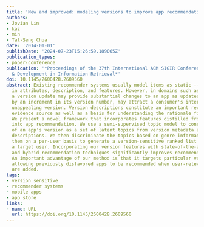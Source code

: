 ```yaml
---
title: 'New and improved: modeling versions to improve app recommendation'
authors:
- Jovian Lin
- kaz
- min
- Tat-Seng Chua
date: '2014-01-01'
publishDate: '2024-07-23T15:26:59.189065Z'
publication_types:
- paper-conference
publication: '*Proceedings of the 37th International ACM SIGIR Conference on Research
  & Development in Information Retrieval*'
doi: 10.1145/2600428.2609560
abstract: Existing recommender systems usually model items as static -- unchanging
  in attributes, description, and features. However, in domains such as mobile apps,
  a version update may provide substantial changes to an app as updates, reflected
  by an increment in its version number, may attract a consumer's interest for a previously
  unappealing version. Version descriptions constitute an important recommendation
  evidence source as well as a basis for understanding the rationale for a recommendation.
  We present a novel framework that incorporates features distilled from version descriptions
  into app recommendation. We use a semi-supervised topic model to construct a representation
  of an app's version as a set of latent topics from version metadata and textual
  descriptions. We then discriminate the topics based on genre information and weight
  them on a per-user basis to generate a version-sensitive ranked list of apps for
  a target user. Incorporating our version features with state-of-the-art individual
  and hybrid recommendation techniques significantly improves recommendation quality.
  An important advantage of our method is that it targets particular versions of apps,
  allowing previously disfavored apps to be recommended when user-relevant features
  are added.
tags:
- version sensitive
- recommender systems
- mobile apps
- app store
links:
- name: URL
  url: https://doi.org/10.1145/2600428.2609560
---
```

